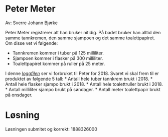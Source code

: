 # Peter Meter

Av: Sverre Johann Bjørke

Peter Meter registrerer alt han bruker nitidig. På badet bruker han alltid den samme tannkremen, den samme sjampoen og det samme toalettpapiret. Om disse vet vi følgende:

* Tannkremen kommer i tuber på 125 milliliter.
* Sjampoen kommer i flasker på 300 milliliter.
* Toalettpapiret kommer på ruller på 25 meter.

I denne [*loggfilen*](./logg.txt) ser vi forbruket til Peter for 2018. Svaret vi skal frem til er produktet av følgende 5 tall: * Antall hele tuber tannkrem brukt i 2018. * Antall hele flasker sjampo brukt i 2018. * Antall hele toalettruller brukt i 2018. * Antall milliliter sjampo brukt på søndager. * Antall meter toalettpapir brukt på onsdager.

# Løsning

Løsningen submitet og korrekt: 1888326000